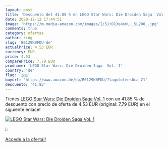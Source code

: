 ```yaml
---
layout: post
title: 'Descuento del 41.85 % en LEGO Star Wars: Die Droiden Saga  Vol. 1'
date: 2020-12-12 17:44:51
image: 'https://m.media-amazon.com/images/I/51+D13e4snL._SL200_.jpg'
comments: true
category: ofertas
author: ring
slug: 'B0129K0FDU-de'
actualPrice: 4.53 EUR
currency: EUR
price: 4.53
comparePrice: 7.79 EUR
prodname: 'LEGO Star Wars: Die Droiden Saga  Vol. 1'
country: 'de'
flag: '🇩🇪'
buyurl: 'https://www.amazon.de/dp/B0129K0FDU/?tag=tolees0ca-21'
descuento: '41.85'
---
```


Tienes [LEGO Star Wars: Die Droiden Saga  Vol. 1](https://www.amazon.de/dp/B0129K0FDU/?tag=tolees0ca-21) con un 41.85 % de descuento con precio de oferta de 4.53 EUR (original: 7.79 EUR) en el siguiente enlace!

[![LEGO Star Wars: Die Droiden Saga  Vol. 1](https://m.media-amazon.com/images/I/51+D13e4snL._SL200_.jpg)](https://www.amazon.de/dp/B0129K0FDU/?tag=tolees0ca-21)

ℹ️:


[Accede a la oferta!!](https://www.amazon.de/dp/B0129K0FDU/?tag=tolees0ca-21)
